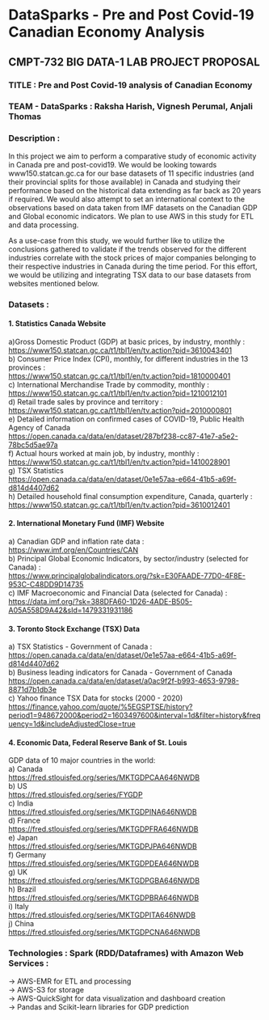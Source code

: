 # DataSparks - Pre and Post Covid-19 Canadian Economy Analysis

## CMPT-732 BIG DATA-1 LAB PROJECT PROPOSAL

### TITLE : Pre and Post Covid-19 analysis of Canadian Economy  
### TEAM - DataSparks : Raksha Harish, Vignesh Perumal, Anjali Thomas  

### Description : 
In this project we aim to perform a comparative study of economic activity in Canada pre and post-covid19. We would be looking towards www150.statcan.gc.ca for our base datasets 
of 11 specific industries (and their provincial splits for those available) in Canada and studying their performance based on the historical data extending as far back as 20 years if required. We would also attempt to set an international context to the observations based on data taken from IMF datasets on the Canadian GDP and Global economic indicators. We plan to use AWS in this study for ETL and data processing. 

As a use-case from this study, we would further like to utilize the conclusions gathered to validate if the trends observed for the different industries correlate with the stock 
prices of major companies belonging to their respective industries in Canada during the time period. For this effort, we would be utilizing and integrating TSX data to our base
datasets from websites mentioned below.

### Datasets :  
#### 1. Statistics Canada Website  
  a)Gross Domestic Product (GDP) at basic prices, by industry, monthly :   
  https://www150.statcan.gc.ca/t1/tbl1/en/tv.action?pid=3610043401  
  b) Consumer Price Index (CPI), monthly, for different industries in the 13 provinces :  
  https://www150.statcan.gc.ca/t1/tbl1/en/tv.action?pid=1810000401  
  c) International Merchandise Trade by commodity, monthly :  
  https://www150.statcan.gc.ca/t1/tbl1/en/tv.action?pid=1210012101  
  d) Retail trade sales by province and territory :  
  https://www150.statcan.gc.ca/t1/tbl1/en/tv.action?pid=2010000801  
  e) Detailed information on confirmed cases of COVID-19, Public Health Agency of Canada  
  https://open.canada.ca/data/en/dataset/287bf238-cc87-41e7-a5e2-78bc5d5ae97a  
  f) Actual hours worked at main job, by industry, monthly :  
  https://www150.statcan.gc.ca/t1/tbl1/en/tv.action?pid=1410028901    
  g) TSX Statistics  
  https://open.canada.ca/data/en/dataset/0e1e57aa-e664-41b5-a69f-d814d4407d62  
  h) Detailed household final consumption expenditure, Canada, quarterly :  
  https://www150.statcan.gc.ca/t1/tbl1/en/tv.action?pid=3610012401  

#### 2. International Monetary  Fund (IMF) Website  
  a) Canadian GDP and inflation rate data :  
  https://www.imf.org/en/Countries/CAN  
  b) Principal Global Economic Indicators, by sector/industry (selected for Canada) :  
  https://www.principalglobalindicators.org/?sk=E30FAADE-77D0-4F8E-953C-C48DD9D14735  
  c) IMF Macroeconomic and Financial Data (selected for Canada) :  
  https://data.imf.org/?sk=388DFA60-1D26-4ADE-B505-A05A558D9A42&sId=1479331931186  

#### 3. Toronto Stock Exchange (TSX) Data  
  a) TSX Statistics - Government of Canada :  
  https://open.canada.ca/data/en/dataset/0e1e57aa-e664-41b5-a69f-d814d4407d62  
  b) Business leading indicators for Canada - Government of Canada  
  https://open.canada.ca/data/en/dataset/a0ac9f2f-b993-4653-9798-8871d7b1db3e  
  c) Yahoo finance TSX Data for stocks (2000 - 2020)  
  https://finance.yahoo.com/quote/%5EGSPTSE/history?period1=948672000&period2=1603497600&interval=1d&filter=history&frequency=1d&includeAdjustedClose=true  

#### 4. Economic Data, Federal Reserve Bank of St. Louis
GDP data of 10 major countries in the world:  
  a) Canada  
  https://fred.stlouisfed.org/series/MKTGDPCAA646NWDB  
  b) US  
  https://fred.stlouisfed.org/series/FYGDP  
  c) India  
  https://fred.stlouisfed.org/series/MKTGDPINA646NWDB  
  d) France  
  https://fred.stlouisfed.org/series/MKTGDPFRA646NWDB  
  e) Japan  
  https://fred.stlouisfed.org/series/MKTGDPJPA646NWDB  
  f) Germany  
  https://fred.stlouisfed.org/series/MKTGDPDEA646NWDB  
  g) UK  
  https://fred.stlouisfed.org/series/MKTGDPGBA646NWDB  
  h) Brazil  
  https://fred.stlouisfed.org/series/MKTGDPBRA646NWDB  
  i) Italy  
  https://fred.stlouisfed.org/series/MKTGDPITA646NWDB  
  j) China  
  https://fred.stlouisfed.org/series/MKTGDPCNA646NWDB  

### Technologies : Spark (RDD/Dataframes) with Amazon Web Services :    
  -> AWS-EMR for ETL and processing  
  -> AWS-S3 for storage  
  -> AWS-QuickSight for data visualization and dashboard creation  
  -> Pandas and Scikit-learn libraries for GDP prediction  
